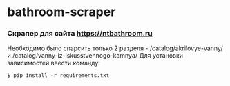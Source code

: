 # bathroom-scraper
### Скрапер для сайта https://ntbathroom.ru
Необходимо было спарсить только 2 разделя - /catalog/akrilovye-vanny/  и /catalog/vanny-iz-iskusstvennogo-kamnya/
Для установки зависимостей ввести команду: 
```
$ pip install -r requirements.txt
```
